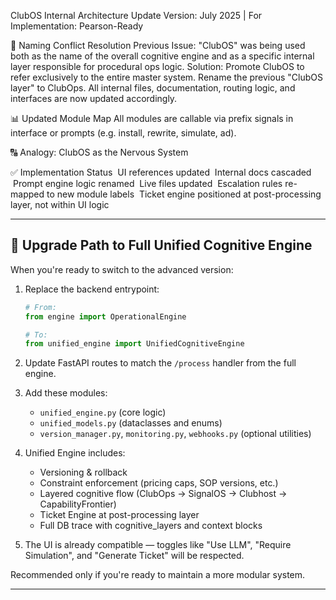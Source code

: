 ClubOS Internal Architecture Update
Version: July 2025 | For Implementation: Pearson-Ready

🔄 Naming Conflict Resolution
Previous Issue: "ClubOS" was being used both as the name of the overall cognitive engine and as a specific internal layer responsible for procedural ops logic.
Solution:
Promote ClubOS to refer exclusively to the entire master system.
Rename the previous "ClubOS layer" to ClubOps.
All internal files, documentation, routing logic, and interfaces are now updated accordingly.

📊 Updated Module Map
All modules are callable via prefix signals in interface or prompts (e.g. install, rewrite, simulate, ad).

🔠 Analogy: ClubOS as the Nervous System

✅ Implementation Status
 UI references updated
 Internal docs cascaded
 Prompt engine logic renamed
 Live files updated
 Escalation rules re-mapped to new module labels
 Ticket engine positioned at post-processing layer, not within UI logic



---

## 🔁 Upgrade Path to Full Unified Cognitive Engine

When you're ready to switch to the advanced version:

1. Replace the backend entrypoint:
    ```python
    # From:
    from engine import OperationalEngine

    # To:
    from unified_engine import UnifiedCognitiveEngine
    ```

2. Update FastAPI routes to match the `/process` handler from the full engine.

3. Add these modules:
    - `unified_engine.py` (core logic)
    - `unified_models.py` (dataclasses and enums)
    - `version_manager.py`, `monitoring.py`, `webhooks.py` (optional utilities)

4. Unified Engine includes:
    - Versioning & rollback
    - Constraint enforcement (pricing caps, SOP versions, etc.)
    - Layered cognitive flow (ClubOps → SignalOS → Clubhost → CapabilityFrontier)
    - Ticket Engine at post-processing layer
    - Full DB trace with cognitive_layers and context blocks

5. The UI is already compatible — toggles like "Use LLM", "Require Simulation", and "Generate Ticket" will be respected.

Recommended only if you're ready to maintain a more modular system.

---
